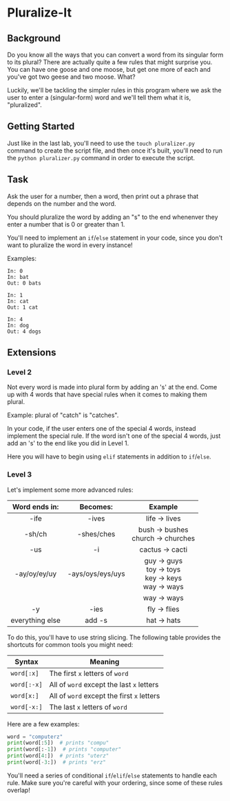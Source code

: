 
# Pluralize-It

## Background

Do you know all the ways that you can convert a word from its singular form to its plural?  There are actually quite a few rules that might surprise you.  You can have one goose and one moose, but get one more of each and you've got two geese and two moose.  What?

Luckily, we'll be tackling the simpler rules in this program where we ask the user to enter a (singular-form) word and we'll tell them what it is, "pluralized".

## Getting Started

Just like in the last lab, you'll need to use the `touch pluralizer.py` command to create the script file, and then once it's built, you'll need to run the `python pluralizer.py` command in order to execute the script.

## Task

Ask the user for a number, then a word, then print out a phrase that depends on the number and the word.

You should pluralize the word by adding an "s" to the end whenenver they enter a number that is 0 or greater than 1.

You'll need to implement an `if`/`else` statement in your code, since you don't want to pluralize the word in every instance!

Examples:

```
In: 0
In: bat
Out: 0 bats
```

```
In: 1
In: cat
Out: 1 cat
```

```
In: 4
In: dog
Out: 4 dogs
```

## Extensions

### Level 2

Not every word is made into plural form by adding an 's' at the end.  Come up with 4 words that have special rules when it comes to making them plural.

Example: plural of "catch" is "catches".

In your code, if the user enters one of the special 4 words, instead implement the special rule.  If the word isn't one of the special 4 words, just add an 's' to the end like you did in Level 1.

Here you will have to begin using `elif` statements in addition to `if`/`else`.

### Level 3

Let's implement some more advanced rules:

| Word ends in:   | Becomes:     | Example            |
|:---------------:|:------------:|:------------------:|
| -ife            | -ives        | life -> lives      |
| -sh/ch          | -shes/ches   | bush -> bushes <br> church -> churches|
| -us             | -i           | cactus -> cacti    |
| -ay/oy/ey/uy    | -ays/oys/eys/uys | guy -> guys <br> toy -> toys <br> key -> keys <br> way -> ways         |
|                 |              | way -> ways        |
| -y              | -ies         | fly -> flies       |
| everything else | add -s       | hat -> hats        |

To do this, you'll have to use string slicing.  The following table provides the shortcuts for common tools you might need:

| Syntax        | Meaning                                     |
|---------------|---------------------------------------------|
| `word[:x]`    | The first `x` letters of `word`             |
| `word[:-x]`   | All of `word` except the last `x` letters   |
| `word[x:]`    | All of `word` except the first `x` letters  |
| `word[-x:]`   | The last `x` letters of `word`              |

Here are a few examples:

```python
word = "computerz"
print(word[:5])  # prints "compu"
print(word[:-1])  # prints "computer"
print(word[4:])  # prints "uterz"
print(word[-3:])  # prints "erz"
```
You'll need a series of conditional `if`/`elif`/`else` statements to handle each rule.  Make sure you're careful with your ordering, since some of these rules overlap!
